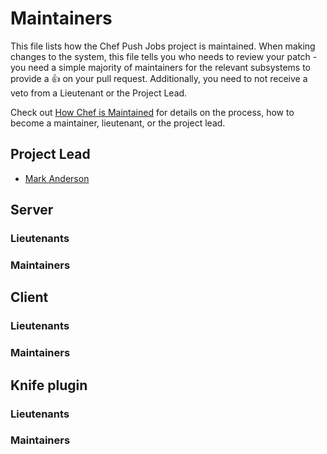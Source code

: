 # Maintainers

This file lists how the Chef Push Jobs project is maintained. When making changes to the system,
this file tells you who needs to review your patch - you need a simple majority of
maintainers for the relevant subsystems to provide a :+1: on your pull request. Additionally,
you need to not receive a veto from a Lieutenant or the Project Lead.

Check out [How Chef is Maintained](https://github.com/chef/chef-rfc/blob/master/rfc030-maintenance-policy.md#how-the-project-is-maintained) for details on
the process, how to become a maintainer, lieutenant, or the project lead.

## Project Lead

* [Mark Anderson](http://github.com/manderson26)

## Server

### Lieutenants

### Maintainers

## Client

### Lieutenants

### Maintainers

## Knife plugin

### Lieutenants

### Maintainers
